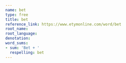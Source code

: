 ```yaml
---
name: bet
type: free
title: bet
reference_link: https://www.etymonline.com/word/bet
root_name: 
root_language: 
denotation: 
word_sums:
- sum: 'Bet + '
  respelling: bet
---
```

